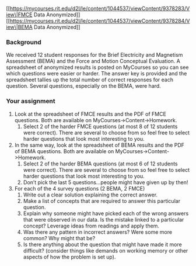 [[https://mycourses.rit.edu/d2l/le/content/1044537/viewContent/9378283/View\|FMCE Data Anonymized]]
[[https://mycourses.rit.edu/d2l/le/content/1044537/viewContent/9378284/View\|BEMA Data Anonymized]]
### Background  
We received 12 student responses for the Brief Electricity and Magnetism Assessment (BEMA) and the Force and Motion Conceptual Evaluation. A spreadsheet of anonymized results is posted on MyCourses so you can see which questions were easier or harder. The answer key is provided and the spreadsheet tallies up the total number of correct responses for each question. Several questions, especially on the BEMA, were hard.  
### Your assignment  
1. Look at the spreadsheet of FMCE results and the PDF of FMCE questions. Both are available on MyCourses->Content->Homework.
	1. Select 2 of the harder FMCE questions (at most 8 of 12 students were correct). There are several to choose from so feel free to select harder questions that look most interesting to you.  
2. In the same way, look at the spreadsheet of BEMA results and the PDF of BEMA questions. Both are available on MyCourses->Content->Homework.
	1. Select 2 of the harder BEMA questions (at most 6 of 12 students were correct). There are several to choose from so feel free to select harder questions that look most interesting to you.
	2. Don’t pick the last 5 questions...people might have given up by then!  
3. For each of the 4 survey questions (2 BEMA, 2 FMCE)
	1. Write out a clear solution explaining the correct answer.
	2. Make a list of concepts that are required to answer this particular question.
	3. Explain why someone might have picked each of the wrong answers that were observed in our data. Is the mistake linked to a particular concept? Leverage ideas from readings and apply them.
	4. Was there any pattern in incorrect answers? Were some more common? Why might that be?
	5. Is there anything about the question that might have made it more difficult? (consider things like demands on working memory or other aspects of how the problem is set up).
